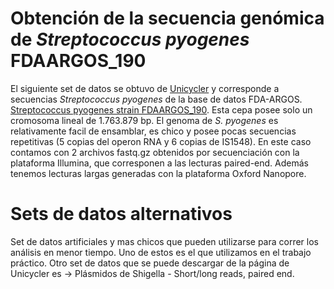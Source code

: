 # Obtención de la secuencia genómica de *Streptococcus pyogenes* FDAARGOS_190 
El siguiente set de datos se obtuvo de [Unicycler](https://github.com/rrwick/Unicycler/tree/master/sample_data) y corresponde a secuencias *Streptococcus pyogenes* de la base de datos FDA-ARGOS. [Streptococcus pyogenes strain FDAARGOS_190](https://www.ncbi.nlm.nih.gov/nuccore/NZ_NBTO02000001.1). Esta cepa posee solo un cromosoma lineal de 1.763.879 bp. El genoma de *S. pyogenes* es relativamente facil de ensamblar, es chico y posee pocas secuencias repetitivas (5 copias del operon RNA y 6 copias de IS1548). En este caso contamos con 2 archivos fastq.gz obtenidos por secuenciación con la plataforma Illumina, que corresponen a las lecturas paired-end. Además tenemos lecturas largas generadas con la plataforma Oxford Nanopore.


# Sets de datos alternativos
Set de datos artificiales y mas chicos que pueden utilizarse para correr los análisis en menor tiempo. Uno de estos es el que utilizamos en el trabajo práctico.
Otro set de datos que se puede descargar de la página de Unicycler es -> Plásmidos de Shigella - Short/long reads, paired end.
